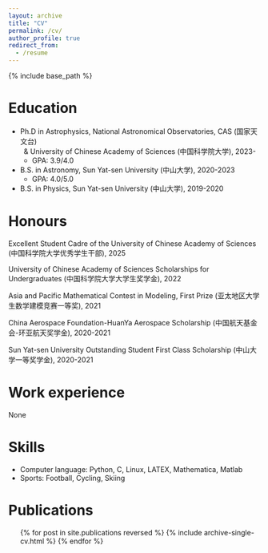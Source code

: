 ```yaml
---
layout: archive
title: "CV"
permalink: /cv/
author_profile: true
redirect_from:
  - /resume
---
```


{% include base_path %}

Education
======
* Ph.D in Astrophysics, National Astronomical Observatories, CAS (国家天文台)   
&ensp;& University of Chinese Academy of Sciences (中国科学院大学), 2023-
  * GPA: 3.9/4.0 
* B.S. in Astronomy, Sun Yat-sen University (中山大学), 2020-2023
  * GPA: 4.0/5.0   
* B.S. in Physics, Sun Yat-sen University (中山大学), 2019-2020

Honours
======
Excellent Student Cadre of the University of Chinese Academy of Sciences (中国科学院大学优秀学生干部), 2025

University of Chinese Academy of Sciences Scholarships for Undergraduates (中国科学院大学大学生奖学金), 2022

Asia and Pacific Mathematical Contest in Modeling, First Prize (亚太地区大学生数学建模竞赛一等奖), 2021

China Aerospace Foundation-HuanYa Aerospace Scholarship (中国航天基金会-环亚航天奖学金), 2020-2021

Sun Yat-sen University Outstanding Student First Class Scholarship (中山大学一等奖学金), 2020-2021

  
Work experience
======
None
  
Skills
======
* Computer language: Python, C, Linux, LATEX, Mathematica, Matlab
* Sports: Football, Cycling, Skiing

Publications
======
  <ul>{% for post in site.publications reversed %}
    {% include archive-single-cv.html %}
  {% endfor %}</ul>
  
